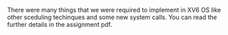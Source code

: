 There were many things that we were required to implement in XV6 OS like other sceduling techinques and some new system calls. You can read the further details in the assignment pdf.
